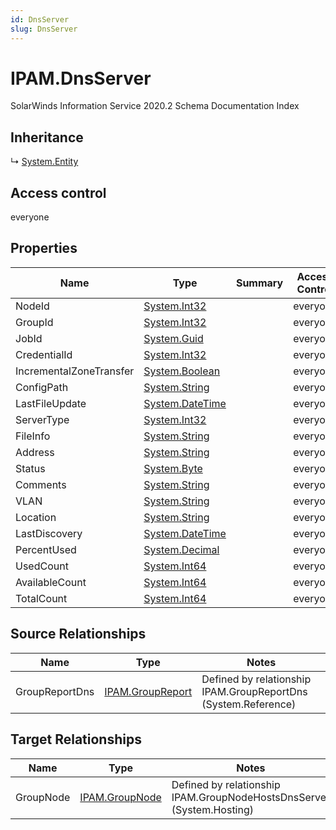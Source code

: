 ```yaml
---
id: DnsServer
slug: DnsServer
---
```


# IPAM.DnsServer

SolarWinds Information Service 2020.2 Schema Documentation Index

## Inheritance

↳ [System.Entity](./../System/Entity)

## Access control

everyone

## Properties

| Name | Type | Summary | Access Control |
| ------ | ------ | ------ | ------ |
| NodeId | [System.Int32](https://docs.microsoft.com/en-us/dotnet/api/system.int32) |  | everyone |
| GroupId | [System.Int32](https://docs.microsoft.com/en-us/dotnet/api/system.int32) |  | everyone |
| JobId | [System.Guid](https://docs.microsoft.com/en-us/dotnet/api/system.guid) |  | everyone |
| CredentialId | [System.Int32](https://docs.microsoft.com/en-us/dotnet/api/system.int32) |  | everyone |
| IncrementalZoneTransfer | [System.Boolean](https://docs.microsoft.com/en-us/dotnet/api/system.boolean) |  | everyone |
| ConfigPath | [System.String](https://docs.microsoft.com/en-us/dotnet/api/system.string) |  | everyone |
| LastFileUpdate | [System.DateTime](https://docs.microsoft.com/en-us/dotnet/api/system.datetime) |  | everyone |
| ServerType | [System.Int32](https://docs.microsoft.com/en-us/dotnet/api/system.int32) |  | everyone |
| FileInfo | [System.String](https://docs.microsoft.com/en-us/dotnet/api/system.string) |  | everyone |
| Address | [System.String](https://docs.microsoft.com/en-us/dotnet/api/system.string) |  | everyone |
| Status | [System.Byte](https://docs.microsoft.com/en-us/dotnet/api/system.byte) |  | everyone |
| Comments | [System.String](https://docs.microsoft.com/en-us/dotnet/api/system.string) |  | everyone |
| VLAN | [System.String](https://docs.microsoft.com/en-us/dotnet/api/system.string) |  | everyone |
| Location | [System.String](https://docs.microsoft.com/en-us/dotnet/api/system.string) |  | everyone |
| LastDiscovery | [System.DateTime](https://docs.microsoft.com/en-us/dotnet/api/system.datetime) |  | everyone |
| PercentUsed | [System.Decimal](https://docs.microsoft.com/en-us/dotnet/api/system.decimal) |  | everyone |
| UsedCount | [System.Int64](https://docs.microsoft.com/en-us/dotnet/api/system.int64) |  | everyone |
| AvailableCount | [System.Int64](https://docs.microsoft.com/en-us/dotnet/api/system.int64) |  | everyone |
| TotalCount | [System.Int64](https://docs.microsoft.com/en-us/dotnet/api/system.int64) |  | everyone |

## Source Relationships

| Name | Type | Notes |
| ------ | ------ | ------ |
| GroupReportDns | [IPAM.GroupReport](./../IPAM/GroupReport) | Defined by relationship IPAM.GroupReportDns (System.Reference) |

## Target Relationships

| Name | Type | Notes |
| ------ | ------ | ------ |
| GroupNode | [IPAM.GroupNode](./../IPAM/GroupNode) | Defined by relationship IPAM.GroupNodeHostsDnsServer (System.Hosting) |

